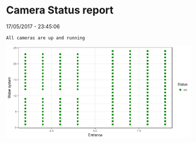 Camera Status report
================
17/05/2017 - 23:45:06

    All cameras are up and running

![](camreport_files/figure-markdown_github/unnamed-chunk-2-1.png)
